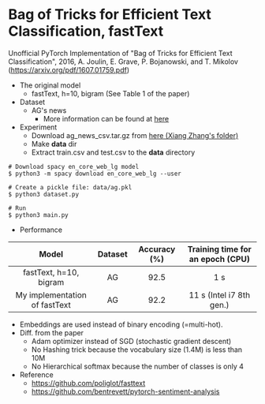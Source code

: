 # Bag of Tricks for Efficient Text Classification, fastText
Unofficial PyTorch Implementation of "Bag of Tricks for Efficient Text Classification", 2016, A. Joulin, E. Grave, P. Bojanowski, and T. Mikolov (https://arxiv.org/pdf/1607.01759.pdf)

* The original model
    * fastText, h=10, bigram (See Table 1 of the paper)
* Dataset
    * AG's news
        * More information can be found at [here](http://www.di.unipi.it/~gulli/AG_corpus_of_news_articles.html)        
* Experiment
    * Download ag_news_csv.tar.gz from [here (Xiang Zhang's folder)](https://drive.google.com/drive/u/0/folders/0Bz8a_Dbh9Qhbfll6bVpmNUtUcFdjYmF2SEpmZUZUcVNiMUw1TWN6RDV3a0JHT3kxLVhVR2M)
    * Make __data__ dir
    * Extract train.csv and test.csv to the __data__ directory

```
# Download spacy en_core_web_lg model
$ python3 -m spacy download en_core_web_lg --user

# Create a pickle file: data/ag.pkl
$ python3 dataset.py

# Run
$ python3 main.py
```
    
* Performance

| Model                        | Dataset | Accuracy (%) | Training time for an epoch (CPU) |
|:----------------------------:|:-------:|:------------:|:--------------------------------:|
| fastText, h=10, bigram       | AG      | 92.5         | 1 s                              |
| My implementation of fastText| AG      | 92.2         | 11 s (Intel i7 8th gen.)         |


* Embeddings are used instead of binary encoding (=multi-hot).
* Diff. from the paper
    * Adam optimizer instead of SGD (stochastic gradient descent)
    * No Hashing trick because the vocabulary size (1.4M) is less than 10M
    * No Hierarchical softmax because the number of classes is only 4
* Reference
    * https://github.com/poliglot/fasttext
    * https://github.com/bentrevett/pytorch-sentiment-analysis
